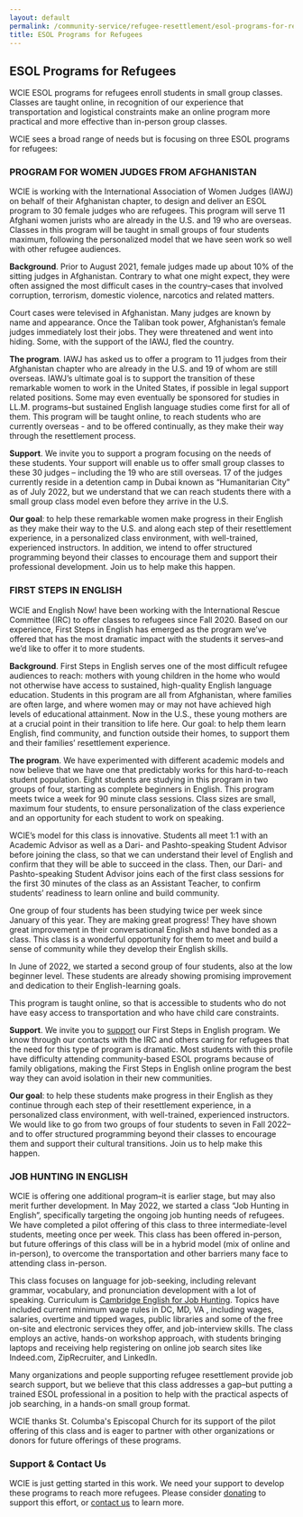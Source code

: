 ```yaml
---
layout: default
permalink: /community-service/refugee-resettlement/esol-programs-for-refugees
title: ESOL Programs for Refugees
---
```

<section markdown="1">

## ESOL Programs for Refugees

WCIE ESOL programs for refugees enroll students in small group classes. Classes are taught online, in recognition of our experience that transportation and logistical constraints make an online program more practical and more effective than in-person group classes.

WCIE sees a broad range of needs but is focusing on three ESOL programs for refugees:

### PROGRAM FOR WOMEN JUDGES FROM AFGHANISTAN

WCIE is working with the International Association of Women Judges (IAWJ) on behalf of their Afghanistan chapter, to design and deliver an ESOL program to 30 female judges who are refugees. This program will serve 11 Afghani women jurists who are already in the U.S. and 19 who are overseas. Classes in this program will be taught in small groups of four students maximum, following the personalized model that we have seen work so well with other refugee audiences.

**Background**. Prior to August 2021, female judges made up about 10% of the sitting judges in Afghanistan. Contrary to what one might expect, they were often assigned the most difficult cases in the country–cases that involved corruption, terrorism, domestic violence, narcotics and
related matters.

Court cases were televised in Afghanistan. Many judges are known by name and appearance. Once the Taliban took power, Afghanistan’s female judges immediately lost their jobs. They were threatened and went into hiding. Some, with the support of the IAWJ, fled the country.

**The program**. IAWJ has asked us to offer a program to 11 judges from their Afghanistan chapter who are already in the U.S. and 19 of whom are still overseas. IAWJ’s ultimate goal is to support the transition of these remarkable women to work in the United States, if possible in legal support related positions. Some may even eventually be sponsored for studies in LL.M. programs–but sustained English language studies come first for all of them. This program will be taught online, to reach students who are currently overseas - and to be offered continually, as they make their way through the resettlement process.

**Support**. We invite you to support a program focusing on the needs of these students. Your support will enable us to offer small group classes to these 30 judges – including the 19 who are still overseas. 17 of the judges currently reside in a detention camp in Dubai known as “Humanitarian City” as of July 2022, but we understand that we can reach students there with a small group class model even before they arrive in the U.S.

**Our goal**: to help these remarkable women make progress in their English as they make their way to the U.S. and along each step of their resettlement experience, in a personalized class environment, with well-trained, experienced instructors. In addition, we intend to offer structured programming beyond their classes to encourage them and support their professional development. Join us to help make this happen.

### FIRST STEPS IN ENGLISH

WCIE and English Now! have been working with the International Rescue Committee (IRC) to offer classes to refugees since Fall 2020. Based on our experience, First Steps in English has emerged as the program we’ve offered that has the most dramatic impact with the students it serves–and we’d like to offer it to more students.

**Background**. First Steps in English serves one of the most difficult refugee audiences to reach: mothers with young children in the home who would not otherwise have access to sustained, high-quality English language education. Students in this program are all from Afghanistan, where families are often large, and where women may or may not have achieved high levels of educational attainment. Now in the U.S., these young mothers are at a crucial point in their transition to life here. Our goal: to help them learn English, find community, and function outside their homes, to support them and their families’ resettlement experience.

**The program**. We have experimented with different academic models and now believe that we have one that predictably works for this hard-to-reach student population. Eight students are studying in this program in two groups of four, starting as complete beginners in English. This program meets twice a week for 90 minute class sessions. Class sizes are small, maximum four students, to ensure personalization of the class experience and an opportunity for each student to work on speaking.

WCIE’s model for this class is innovative. Students all meet 1:1 with an Academic Advisor as well as a Dari- and Pashto-speaking Student Advisor before joining the class, so that we can understand their level of English and confirm that they will be able to succeed in the class. Then, our Dari- and Pashto-speaking Student Advisor joins each of the first class sessions for the first 30 minutes of the class as an Assistant Teacher, to confirm students’ readiness to learn online and build community.

One group of four students has been studying twice per week since January of this year. They are making great progress! They have shown great improvement in their conversational English and have bonded as a class. This class is a wonderful opportunity for them to meet and build a sense of community while they develop their English skills.

In June of 2022, we started a second group of four students, also at the low beginner level. These students are already showing promising improvement and dedication to their English-learning goals.

This program is taught online, so that is accessible to students who do not have easy access to transportation and who have child care constraints.

**Support**. We invite you to [support](/support) our First Steps in English program. We know through our contacts with the IRC and others caring for refugees that the need for this type of program is dramatic. Most students with this profile have difficulty attending community-based ESOL programs because of family obligations, making the First Steps in English online program the best way they can avoid isolation in their new communities.

**Our goal**: to help these students make progress in their English as they continue through each step of their resettlement experience, in a personalized class environment, with well-trained, experienced instructors. We would like to go from two groups of four students to seven in Fall 2022–and to offer structured programming beyond their classes to encourage them and support their cultural transitions. Join us to help make this happen.

### JOB HUNTING IN ENGLISH

WCIE is offering one additional program–it is earlier stage, but may also merit further development. In May 2022, we started a class “Job Hunting in English”, specifically targeting the ongoing job hunting needs of refugees. We have completed a pilot offering of this class to three intermediate-level students, meeting once per week. This class has been offered in-person, but future offerings of this class will be in a hybrid model (mix of online and in-person), to overcome the transportation and other barriers many face to attending class in-person.

This class focuses on language for job-seeking, including relevant grammar, vocabulary, and pronunciation development with a lot of speaking. Curriculum is [Cambridge English for Job Hunting](https://www.cambridge.es/en/catalogue/business-english/other-titles/cambridge-english-for/job-hunting). Topics have included current minimum wage rules in DC, MD, VA , including wages, salaries, overtime and tipped wages, public libraries and some of the free on-site and electronic services they offer, and job-interview skills. The class employs an active, hands-on workshop approach, with students bringing laptops and receiving help registering on online job search sites like Indeed.com, ZipRecruiter, and LinkedIn.

Many organizations and people supporting refugee resettlement provide job search support, but we believe that this class addresses a gap–but putting a trained ESOL professional in a position to help with the practical aspects of job searching, in a hands-on small group format.

WCIE thanks St. Columba's Episcopal Church for its support of the pilot offering of this class and is eager to partner with other organizations or donors for future offerings of these programs.

### Support & Contact Us

WCIE is just getting started in this work. We need your support to develop these programs to reach more refugees. Please consider [donating](/support) to support this effort, or [contact us](/contact) to learn more.
